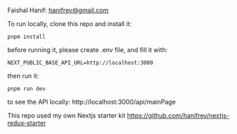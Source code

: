 Faishal Hanif:
hanifrev@gmail.com

To run locally, clone this repo and install it:

```
pnpm install
```

before running it, please create .env file, and fill it with:

```
NEXT_PUBLIC_BASE_API_URL=http://localhost:3000
```

then run it:

```
pnpm run dev
```

to see the API locally: http://localhost:3000/api/mainPage

This repo used my own Nextjs starter kit https://github.com/hanifrev/nextjs-redux-starter
